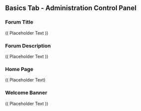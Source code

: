 ## Basics Tab - Administration Control Panel

### Forum Title

(( Placeholder Text ))

### Forum Description

(( Placeholder Text ))

### Home Page

(( Placeholder Text)

### Welcome Banner

(( Placeholder Text ))
